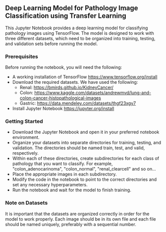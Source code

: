 ## Deep Learning Model for Pathology Image Classification using Transfer Learning

This Jupyter Notebook provides a deep learning model for classifying pathology images using TensorFlow. The model is designed to work with three different datasets, which need to be organized into training, testing, and validation sets before running the model.

### Prerequisites
Before running the notebook, you will need the following:

- A working installation of TensorFlow https://www.tensorflow.org/install
- Download the required datasets. We have used the following:
  - Renal: https://bmirds.github.io/KidneyCancer/
  - Colon: https://www.kaggle.com/datasets/andrewmvd/lung-and-colon-cancer-histopathological-images
  - Gastric: https://data.mendeley.com/datasets/thgf23xgy7
- Install Jupyter Notebook https://jupyter.org/install

### Getting Started
- Download the Jupyter Notebook and open it in your preferred notebook environment.
- Organize your datasets into separate directories for training, testing, and validation. The directories should be named train, test, and valid, respectively.
- Within each of these directories, create subdirectories for each class of pathology that you want to classify. For example, "colon_adenocarinoma", "colon_normal", "renal_clearcell" and so on...
- Place the appropriate images in each subdirectory.
- Modify the code in the notebook to point to the correct directories and set any necessary hyperparameters.
- Run the notebook and wait for the model to finish training.

### Note on Datasets
It is important that the datasets are organized correctly in order for the model to work properly. Each image should be in its own file and each file should be named uniquely, preferably with a sequential number.
